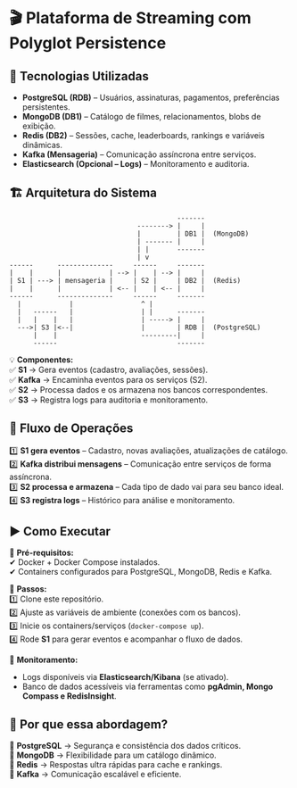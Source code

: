 # 🎬 Plataforma de Streaming com Polyglot Persistence  

## 🚀 Tecnologias Utilizadas  

- **PostgreSQL (RDB)** – Usuários, assinaturas, pagamentos, preferências persistentes.  
- **MongoDB (DB1)** – Catálogo de filmes, relacionamentos, blobs de exibição.  
- **Redis (DB2)** – Sessões, cache, leaderboards, rankings e variáveis dinâmicas.  
- **Kafka (Mensageria)** – Comunicação assíncrona entre serviços.  
- **Elasticsearch (Opcional – Logs)** – Monitoramento e auditoria.  

## 🏗 Arquitetura do Sistema  

```
                                          -------
                                --------> |     |
                                |         | DB1 |  (MongoDB)
                                | ------- |     |
                                | |       -------
                                | v
------      --------------     ------     -------
|    |      |            | --> |    | --> |     |
| S1 | ---> | mensageria |     | S2 |     | DB2 |  (Redis)
|    |      |            | <-- |    | <-- |     |
------      --------------     ------     -------
  |            |                 ^ |
  |   ------   |                 | |      -------
  |   |    |   |                 | -----> |     |
  --->| S3 |<--|                 |        | RDB |  (PostgreSQL)
      |    |                     ---------|     |
      ------                              -------
```
💡 **Componentes:**  
✅ **S1** → Gera eventos (cadastro, avaliações, sessões).  
✅ **Kafka** → Encaminha eventos para os serviços (S2).  
✅ **S2** → Processa dados e os armazena nos bancos correspondentes.  
✅ **S3** → Registra logs para auditoria e monitoramento.  

## 🔄 Fluxo de Operações  
1️⃣ **S1 gera eventos** – Cadastro, novas avaliações, atualizações de catálogo.  
2️⃣ **Kafka distribui mensagens** – Comunicação entre serviços de forma assíncrona.  
3️⃣ **S2 processa e armazena** – Cada tipo de dado vai para seu banco ideal.  
4️⃣ **S3 registra logs** – Histórico para análise e monitoramento.  

## ▶ Como Executar  
📌 **Pré-requisitos:**  
✔ Docker + Docker Compose instalados.  
✔ Containers configurados para PostgreSQL, MongoDB, Redis e Kafka.  

📌 **Passos:**  
1️⃣ Clone este repositório.  
2️⃣ Ajuste as variáveis de ambiente (conexões com os bancos).  
3️⃣ Inicie os containers/serviços (`docker-compose up`).  
4️⃣ Rode **S1** para gerar eventos e acompanhar o fluxo de dados.  

📌 **Monitoramento:**  
- Logs disponíveis via **Elasticsearch/Kibana** (se ativado).  
- Banco de dados acessíveis via ferramentas como **pgAdmin, Mongo Compass e RedisInsight**.  

## 🎯 Por que essa abordagem?  
🔹 **PostgreSQL** → Segurança e consistência dos dados críticos.  
🔹 **MongoDB** → Flexibilidade para um catálogo dinâmico.  
🔹 **Redis** → Respostas ultra rápidas para cache e rankings.  
🔹 **Kafka** → Comunicação escalável e eficiente.  
